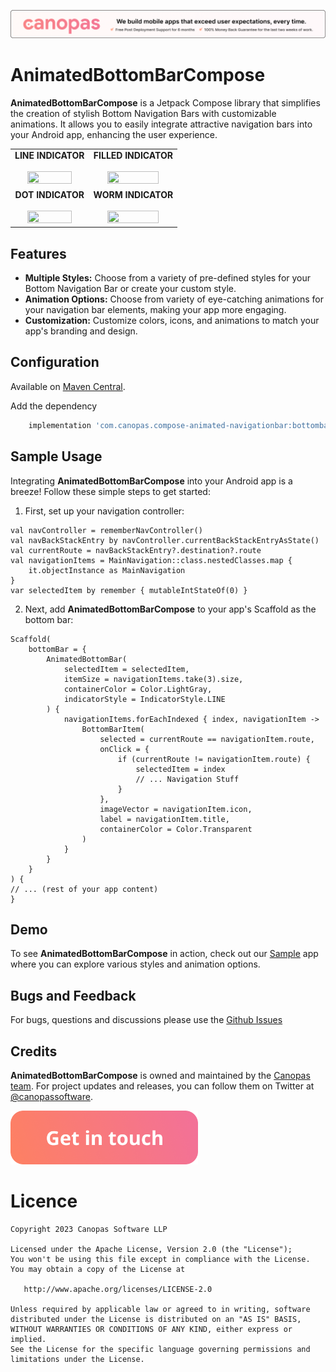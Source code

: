 <p align="center"> <a href="https://canopas.com/contact"><img src="./cta/cta_banner.png" alt="cta_banner"></a></p>

# AnimatedBottomBarCompose

**AnimatedBottomBarCompose** is a Jetpack Compose library that simplifies the creation of stylish
Bottom Navigation Bars with
customizable animations. It allows you to easily integrate attractive navigation bars into your
Android app, enhancing the user experience.
<table>
  <tr>
    <td align="center">
       <b>LINE INDICATOR</b>
       <br />
       <br />
      <img src="https://github.com/canopas/AnimatedBottomBarCompose/assets/98312779/ed9d5ac1-dc6f-4b91-8c98-e6c8826f4736"  width="80%" height="80%" alt="">
    </td>
    <td align="center">
       <b>FILLED INDICATOR</b>
       <br />
       <br />
      <img src="https://github.com/canopas/AnimatedBottomBarCompose/assets/98312779/75622692-fded-4891-9d32-f2540e8e4744"  width="80%" height="80%" alt="">
    </td>

  </tr>

  <tr>
    <td align="center">
       <b>DOT INDICATOR</b>
       <br />
       <br />
     <img src="https://github.com/canopas/AnimatedBottomBarCompose/assets/98312779/b0dc3420-9c79-4f05-892f-1c67ebea5817"  width="80%" height="80%" alt="">
    </td>
    <td align="center">
       <b>WORM INDICATOR</b>
       <br />
       <br />
      <img src="https://github.com/canopas/AnimatedBottomBarCompose/assets/98312779/8b16d97a-a1c8-40ed-a6be-5fb05fbcd909"  width="80%" height="80%" alt="">
    </td>
</tr>
</table>


## Features

- **Multiple Styles:** Choose from a variety of pre-defined styles for your Bottom Navigation Bar or
  create your custom style.
- **Animation Options:** Choose from variety of eye-catching animations for your navigation bar
  elements, making your app more engaging.
- **Customization:** Customize colors, icons, and animations to match your app's branding and
  design.



## Configuration

Available on [Maven Central](https://central.sonatype.com/artifact/com.canopas.compose-animated-navigationbar/bottombar).

Add the dependency
```gradle
    implementation 'com.canopas.compose-animated-navigationbar:bottombar:1.0.1'

```


## Sample Usage

Integrating **AnimatedBottomBarCompose** into your Android app is a breeze! Follow these simple
steps to get started:

1. First, set up your navigation controller:

```
val navController = rememberNavController()
val navBackStackEntry by navController.currentBackStackEntryAsState()
val currentRoute = navBackStackEntry?.destination?.route
val navigationItems = MainNavigation::class.nestedClasses.map {
    it.objectInstance as MainNavigation
}
var selectedItem by remember { mutableIntStateOf(0) }
```

2. Next, add **AnimatedBottomBarCompose** to your app's Scaffold as the bottom bar:

```
Scaffold(
    bottomBar = {
        AnimatedBottomBar(
            selectedItem = selectedItem,
            itemSize = navigationItems.take(3).size,
            containerColor = Color.LightGray,
            indicatorStyle = IndicatorStyle.LINE
        ) {
            navigationItems.forEachIndexed { index, navigationItem ->
                BottomBarItem(
                    selected = currentRoute == navigationItem.route,
                    onClick = {
                        if (currentRoute != navigationItem.route) {
                            selectedItem = index
                            // ... Navigation Stuff
                        }
                    },
                    imageVector = navigationItem.icon,
                    label = navigationItem.title,
                    containerColor = Color.Transparent
                )
            }
        }
    }
) {
// ... (rest of your app content)
}
```

## Demo

To see **AnimatedBottomBarCompose** in action, check out
our [Sample](https://github.com/canopas/AnimatedBottomBarCompose/tree/master/app) app where you can
explore various styles and animation options.

## Bugs and Feedback

For bugs, questions and discussions please use
the [Github Issues](https://github.com/canopas/AnimatedBottomBarCompose/issues)

## Credits

**AnimatedBottomBarCompose** is owned and maintained by the [Canopas team](https://canopas.com/).
For project updates and releases, you can follow them on Twitter
at [@canopassoftware](https://twitter.com/canopassoftware).

<a href="https://canopas.com/contact"><img src="./cta/cta_btn.png" width=300></a>

# Licence

```
Copyright 2023 Canopas Software LLP

Licensed under the Apache License, Version 2.0 (the "License");
You won't be using this file except in compliance with the License.
You may obtain a copy of the License at

   http://www.apache.org/licenses/LICENSE-2.0

Unless required by applicable law or agreed to in writing, software
distributed under the License is distributed on an "AS IS" BASIS,
WITHOUT WARRANTIES OR CONDITIONS OF ANY KIND, either express or implied.
See the License for the specific language governing permissions and
limitations under the License.
```
